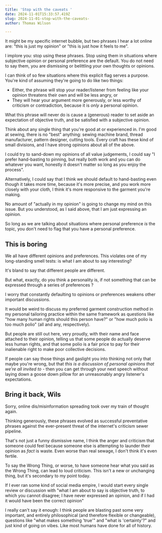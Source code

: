 ```yaml
---
title: 'Stop with the caveats '
date: 2024-11-01T15:33:57.419Z
slug: 2024-11-01-stop-with-the-caveats-
author: Thomas Wilson

---
```

It might be my specific internet bubble, but two phrases I hear a lot online are: "this is just my opinion" or "this is just how it feels to me".

I implore you: stop using these phrases.  Stop using them in situations where subjective opinion or personal preference are the default.  You do not need to say them, you are dismissing or belittling your own thoughts or opinions.

I can think of so few situations where this explicit flag serves a purpose.  You're kind of assuming they're going to do like two things:

- Either, the phrase will stop your reader/listener from feeling like your opinion threatens their own and will be less angry, or
- They will hear your argument more generously, or less worthy of criticism or contradiction, because it is *only* a personal opinion.

What this phrase will never do is cause a (generous) reader to set aside an expectation of objective truth, and be satisfied with a subjective opinion. 

Think about any single thing that you're good at or experienced in.  I'm good at sewing, there is no "best" anything: sewing machine brand, thread manufacturer, pattern designer, cutting tools.  Every craft has these kind of small divisions, and I have strong opinions about all of the above.  

I could try to sand-down my opinions of all value judgements, I could say "I prefer hand-basting to pinning, but really both work and you can do whatever you want, honestly it doesn't matter so long as you enjoy the process".  

Alternatively, I could say that I think we should default to hand-basting even though it takes more time, because it's more precise, and you work more closely with your cloth, I think it's more responsive to the garment you're making.  

No amount of "actually in my opinion" is going to change my mind on this issue.  But you understood, as I said above, that I am just expressing an opinion.

So long as we are talking about situations where personal preference *is* the topic, you don't need to flag that you have a personal preference.  

## This is boring

We all have different opinions and preferences.  This violates one of my long-standing smell tests: is what I am about to say interesting?  

It's bland to say that different people are different.

But what, exactly, do you think a personality is, if not something that can be expressed through a series of preferences ?

I worry that constantly defaulting to opinions or preferences weakens other important discussions. 

It would be weird to discuss my preferred garment construction method in my personal tailoring practice within the same framework as questions like "how many human rights should this person have?" or "how much polio is too much polio" (all and any, respectively).

But people are still out here, very proudly, with their name and face attached to their opinion, telling us that some people do actually deserve less human rights, and that some polio is a fair price to pay for their inalienable right to make poor collective decisions. 

If people can say those things and gaslight you into thinking not only that maybe you're wrong, but that *this is a discussion of personal opinions that we're all invited to* - then you can get through your next speech without laying down a goose down pillow for an unreasonably angry listener's expectations.

## Bring it back, Wils

Sorry, online dis/misinformation spreading took over my train of thought again.

Thinking generously, these phrases evolved as successful  preventative phrases against the ever-present threat of the internet's criticism sewer pipeline.  

That's not just a funny dismissive name, I think the anger and criticism that someone could feel because someone else is attempting to launder their opinion as *fact* is waste.  Even worse than real sewage, I don't think it's even fertile.

To say the Wrong Thing, or worse, to have someone hear what you said as the Wrong Thing, can lead to loud criticism.  This isn't a new or unchanging thing, but it's secondary to my point today.

If I ever ran some kind of social media empire, I would start every single review or discussion with "what I am about to say is objective truth, to which you cannot disagree; I have never expressed an opinion, and if I had it would have been the correct opinion"

I really can't say it enough: I think people are blasting past some very important, and entirely philosophical (and therefore flexible or changeable), questions like "what makes something 'true'" and "what is 'certainty'?" and just kind of going on vibes.  Like most humans have done for all of history.